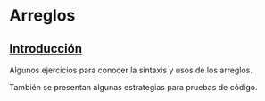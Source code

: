 # Arreglos

## [Introducción](introduction)
Algunos ejercicios para conocer la sintaxis y usos de los arreglos.

También se presentan algunas estrategias para pruebas de código.
